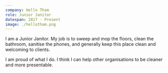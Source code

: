 ```yaml
---
company: Hello Tham
role: Junior Janitor
datespan: 2017 - Present
image: ./hellotham.png
---
```


I am a Junior Janitor. My job is to sweep and mop the floors, clean the bathroom, sanitise the phones, and generally keep this place clean and welcoming to clients.

I am proud of what I do. I think I can help other organisations to be cleaner and more presentable.
